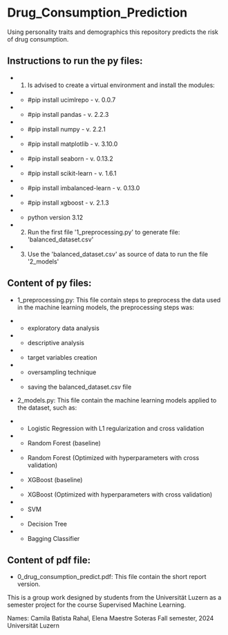 # Drug_Consumption_Prediction
 Using personality traits and demographics this repository predicts the risk of drug consumption.

## Instructions to run the py files:
- 1. Is advised to create a virtual environment and install the modules:
- - #pip install ucimlrepo - v. 0.0.7
- - #pip install pandas - v. 2.2.3
- - #pip install numpy - v. 2.2.1
- - #pip install matplotlib - v. 3.10.0
- - #pip install seaborn - v. 0.13.2
- - #pip install scikit-learn - v. 1.6.1
- - #pip install imbalanced-learn - v. 0.13.0
- - #pip install xgboost - v. 2.1.3


- - python version 3.12

- 2. Run the first file '1_preprocessing.py' to generate file: 'balanced_dataset.csv'
- 3. Use the 'balanced_dataset.csv' as source of data to run the file '2_models'

## Content of py files:

- 1_preprocessing.py: This file contain steps to preprocess the data used in the machine learning models, the preprocessing steps was:
- - exploratory data analysis
- - descriptive analysis
- - target variables creation
- - oversampling technique
- - saving the balanced_dataset.csv file

- 2_models.py: This file contain the machine learning models applied to the dataset, such as:
- - Logistic Regression with L1 regularization and cross validation
- - Random Forest (baseline)
- - Random Forest (Optimized with hyperparameters with cross validation)
- - XGBoost (baseline)
- - XGBoost (Optimized with hyperparameters with cross validation)
- - SVM 
- - Decision Tree
- - Bagging Classifier

## Content of pdf file:

- 0_drug_consumption_predict.pdf: This file contain the short report version.

This is a group work designed by students from the Universität Luzern as a semester project for the course Supervised Machine Learning.

Names: Camila Batista Rahal, Elena Maestre Soteras 
Fall semester, 2024
Universität Luzern

